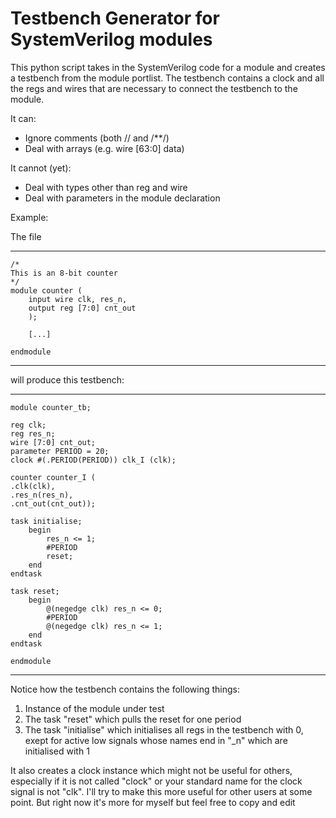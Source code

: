 # Testbench Generator for SystemVerilog modules

This python script takes in the SystemVerilog code for a module and creates a testbench from the module portlist. The testbench contains a clock and all the regs and wires that are necessary to connect the testbench to the module.

It can:
- Ignore comments (both // and /**/)
- Deal with arrays (e.g. wire [63:0] data)

It cannot (yet):
- Deal with types other than reg and wire
- Deal with parameters in the module declaration

Example:

The file

-------------------------
    /*
    This is an 8-bit counter
    */
    module counter (
        input wire clk, res_n,
        output reg [7:0] cnt_out
        );                                   
        
        [...]
        
    endmodule
-------------------------

will produce this testbench:

-------------------------
    module counter_tb;
    
    reg clk; 
    reg res_n; 
    wire [7:0] cnt_out; 
    parameter PERIOD = 20;
    clock #(.PERIOD(PERIOD)) clk_I (clk);

    counter counter_I (
    .clk(clk),
    .res_n(res_n),
    .cnt_out(cnt_out));
    
    task initialise; 
        begin
            res_n <= 1;
            #PERIOD
            reset;
        end
    endtask
    
    task reset;
        begin
            @(negedge clk) res_n <= 0;
            #PERIOD
            @(negedge clk) res_n <= 1;
        end
    endtask

    endmodule
-------------------------

Notice how the testbench contains the following things:

1. Instance of the module under test
2. The task "reset" which pulls the reset for one period
3. The task "initialise" which initialises all regs in the testbench with 0, exept for active low signals whose names end in "_n" which are initialised with 1

It also creates a clock instance which might not be useful for others, especially if it is not called "clock" or your standard name for the clock signal is not "clk". I'll try to make this more useful for other users at some point. But right now it's more for myself but feel free to copy and edit


